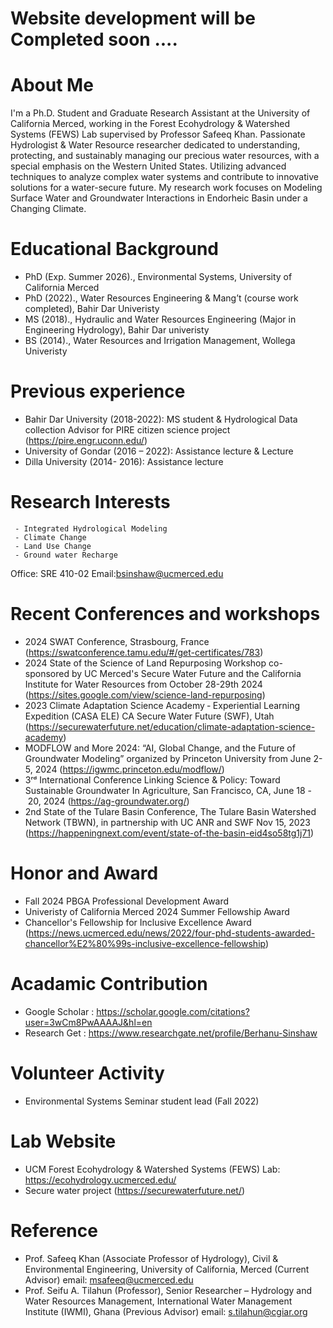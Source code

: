 
# Website development will be Completed soon ....
# About Me 
I'm a Ph.D. Student and Graduate Research Assistant at the University of California Merced, working in the Forest Ecohydrology & Watershed Systems (FEWS) Lab supervised by Professor Safeeq Khan. Passionate Hydrologist & Water Resource researcher dedicated to understanding, protecting, and sustainably managing our precious water resources, with a special emphasis on the Western United States. Utilizing advanced techniques to analyze complex water systems and contribute to innovative solutions for a water-secure future. My research work focuses on Modeling Surface Water and Groundwater Interactions in Endorheic Basin under a Changing Climate.
# Educational Background 
- PhD (Exp. Summer 2026)., Environmental Systems, University of California Merced
- PhD (2022)., Water Resources Engineering & Mang’t (course work completed), Bahir Dar Univeristy
- MS (2018)., Hydraulic and Water Resources Engineering (Major in Engineering Hydrology), Bahir Dar univeristy 
- BS (2014)., Water Resources and  Irrigation Management, Wollega Univeristy
# Previous experience 

- Bahir Dar University (2018-2022): MS student & Hydrological Data collection Advisor for PIRE citizen science project (https://pire.engr.uconn.edu/)
- University of Gondar  (2016 – 2022):  Assistance lecture & Lecture 
- Dilla University (2014- 2016):  Assistance lecture 


# Research Interests
     - Integrated Hydrological Modeling
     - Climate Change
     - Land Use Change
     - Ground water Recharge 
    
Office: SRE 410-02
Email:bsinshaw@ucmerced.edu 

#  Recent Conferences and workshops 
- 2024 SWAT Conference, Strasbourg, France (https://swatconference.tamu.edu/#/get-certificates/783)
- 2024 State of the Science of Land Repurposing Workshop co-sponsored by UC Merced's Secure Water Future and the California Institute for Water Resources from October 28-29th 2024 (https://sites.google.com/view/science-land-repurposing)
- 2023 Climate Adaptation Science Academy ‑ Experiential Learning Expedition (CASA ELE) CA Secure Water Future (SWF), Utah (https://securewaterfuture.net/education/climate-adaptation-science-academy)
- MODFLOW and More 2024: “AI, Global Change, and the Future of Groundwater Modeling” organized by Princeton University  from June 2-5, 2024 (https://igwmc.princeton.edu/modflow/)
- 3ʳᵈ International Conference Linking Science & Policy: Toward Sustainable Groundwater In Agriculture, San Francisco, CA, June 18 - 20, 2024 (https://ag-groundwater.org/)
- 2nd  State of the Tulare Basin Conference, The Tulare Basin Watershed Network (TBWN), in partnership with UC ANR and SWF Nov 15, 2023 (https://happeningnext.com/event/state-of-the-basin-eid4so58tg1j71)


 # Honor and Award
  - Fall 2024 PBGA Professional Development Award
  - Univeristy of California  Merced  2024 Summer Fellowship Award 
  - Chancellor's Fellowship for Inclusive Excellence Award (https://news.ucmerced.edu/news/2022/four-phd-students-awarded-chancellor%E2%80%99s-inclusive-excellence-fellowship)

 # Acadamic Contribution 
  - Google Scholar : https://scholar.google.com/citations?user=3wCm8PwAAAAJ&hl=en
  - Research Get : https://www.researchgate.net/profile/Berhanu-Sinshaw
# Volunteer Activity
 - Environmental Systems Seminar student lead (Fall 2022) 
 # Lab Website 
- UCM Forest Ecohydrology & Watershed Systems (FEWS) Lab: https://ecohydrology.ucmerced.edu/
- Secure water project (https://securewaterfuture.net/)
# Reference
  - Prof. Safeeq Khan (Associate  Professor of Hydrology), Civil & Environmental Engineering, University of California, Merced (Current Advisor)
    email: msafeeq@ucmerced.edu
 - Prof. Seifu A. Tilahun (Professor), Senior Researcher – Hydrology and Water Resources Management, International Water Management Institute (IWMI), Ghana (Previous Advisor)
   email: s.tilahun@cgiar.org
   
  
  
  
  
  


  










